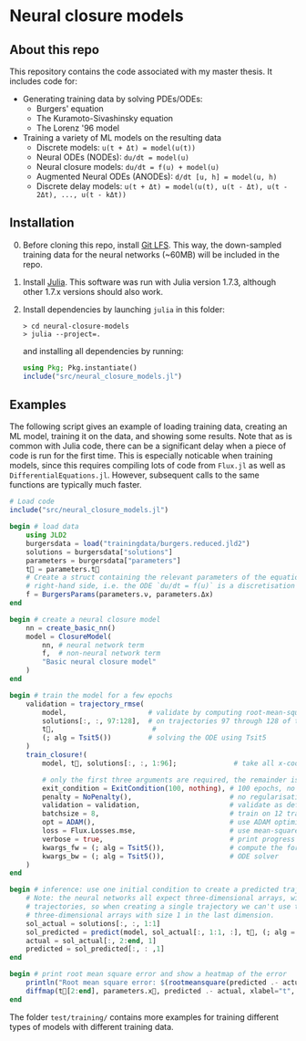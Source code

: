 # Neural closure models

## About this repo

This repository contains the code associated with my master thesis.
It includes code for:

- Generating training data by solving PDEs/ODEs:
    - Burgers' equation
    - The Kuramoto-Sivashinsky equation
    - The Lorenz '96 model
- Training a variety of ML models on the resulting data
    - Discrete models: `u(t + Δt) = model(u(t))`
    - Neural ODEs (NODEs): `du/dt = model(u)`
    - Neural closure models: `du/dt = f(u) + model(u)`
    - Augmented Neural ODEs (ANODEs): `d/dt [u, h] = model(u, h)`
    - Discrete delay models: `u(t + Δt) = model(u(t), u(t - Δt), u(t - 2Δt), ..., u(t - kΔt))`

## Installation

0. Before cloning this repo, install [Git LFS](https://git-lfs.github.com/).
    This way, the down-sampled training data for the neural networks (~60MB) will be included in the repo.
1. Install [Julia](https://julialang.org/downloads/).
    This software was run with Julia version 1.7.3, although other 1.7.x versions should also work.
2. Install dependencies by launching `julia` in this folder:

    ```shell
    > cd neural-closure-models
    > julia --project=.
    ```

    and installing all dependencies by running:

    ```julia
    using Pkg; Pkg.instantiate()
    include("src/neural_closure_models.jl")
    ```

## Examples

The following script gives an example of loading training data, creating an ML model, training it on the data, and
showing some results. Note that as is common with Julia code, there can be a significant delay when a piece of code is
run for the first time. This is especially noticable when training models, since this requires compiling lots of code
from `Flux.jl` as well as `DifferentialEquations.jl`. However, subsequent calls to the same functions are typically
much faster.

```julia
# Load code
include("src/neural_closure_models.jl")

begin # load data
    using JLD2
    burgersdata = load("trainingdata/burgers.reduced.jld2")
    solutions = burgersdata["solutions"]
    parameters = burgersdata["parameters"]
    t⃗ = parameters.t⃗
    # Create a struct containing the relevant parameters of the equation. This struct acts as the spatially discretised
    # right-hand side, i.e. the ODE `du/dt = f(u)` is a discretisation of Burgers' equation.
    f = BurgersParams(parameters.ν, parameters.Δx)
end

begin # create a neural closure model
	nn = create_basic_nn()
    model = ClosureModel(
        nn, # neural network term
        f,  # non-neural network term
        "Basic neural closure model"
    )
end

begin # train the model for a few epochs
    validation = trajectory_rmse(
        model,                    # validate by computing root-mean-square errors
        solutions[:, :, 97:128],  # on trajectories 97 through 128 of the training data
        t⃗,                        #
        (; alg = Tsit5())         # solving the ODE using Tsit5
    )
    train_closure!(
        model, t⃗, solutions[:, :, 1:96];              # take all x-coordinates, all time stamps, and solutions 1 through 96

        # only the first three arguments are required, the remainder is optional
        exit_condition = ExitCondition(100, nothing), # 100 epochs, no early stopping
        penalty = NoPenalty(),                        # no regularisation term
        validation = validation,                      # validate as defined above
        batchsize = 8,                                # train on 12 trajectories at a time
        opt = ADAM(),                                 # use ADAM optimiser with default learning rate (= 0.001)
        loss = Flux.Losses.mse,                       # use mean-square error as a loss function for training
        verbose = true,                               # print progress bars and other info during training
        kwargs_fw = (; alg = Tsit5()),                # compute the forward and adjoint solutions using the Tsit5()
        kwargs_bw = (; alg = Tsit5()),                # ODE solver
    )
end

begin # inference: use one initial condition to create a predicted trajectory, and compare it to the actual data
    # Note: the neural networks all expect three-dimensional arrays, with the last index representing independent
    # trajectories, so when creating a single trajectory we can't use two-dimensional arrays but must use
    # three-dimensional arrays with size 1 in the last dimension.
    sol_actual = solutions[:, :, 1:1]
    sol_predicted = predict(model, sol_actual[:, 1:1, :], t⃗, (; alg = Tsit5()))
    actual = sol_actual[:, 2:end, 1]
    predicted = sol_predicted[:, : ,1]
end

begin # print root mean square error and show a heatmap of the error
    println("Root mean square error: $(rootmeansquare(predicted .- actual))")
    diffmap(t⃗[2:end], parameters.x⃗, predicted .- actual, xlabel="t", ylabel="x", title="Model prediction error") |> display
end
```

The folder `test/training/` contains more examples for training different types of models with different training data.
